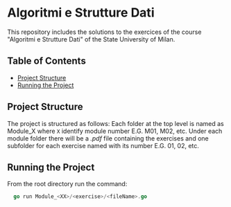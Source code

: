 # Algoritmi e Strutture Dati

This repository includes the solutions to the exercices of the course "Algoritmi e Strutture Dati" of the State University of Milan.

## Table of Contents

- [Project Structure](#project-structure)
- [Running the Project](#running-the-project)


## Project Structure

The project is structured as follows:
Each folder at the top level is named as Module_X where `X` identify module number E.G. M01, M02, etc.
Under each module folder there will be a _.pdf_ file containing the exercises and one subfolder for each exercise named with its number E.G. 01, 02, etc.

## Running the Project
From the root directory run the command:
```go
  go run Module_<XX>/<exercise>/<fileName>.go
```
